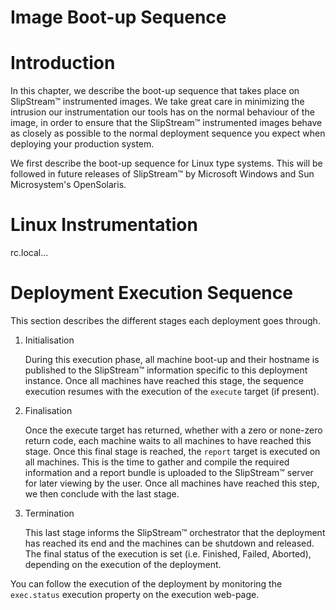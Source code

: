 Image Boot-up Sequence
======================

Introduction
============

In this chapter, we describe the boot-up sequence that takes place on
SlipStream™ instrumented images. We take great care in minimizing the
intrusion our instrumentation our tools has on the normal behaviour of
the image, in order to ensure that the SlipStream™ instrumented images
behave as closely as possible to the normal deployment sequence you
expect when deploying your production system.

We first describe the boot-up sequence for Linux type systems. This will
be followed in future releases of SlipStream™ by Microsoft Windows and
Sun Microsystem's OpenSolaris.

Linux Instrumentation
=====================

rc.local...

Deployment Execution Sequence
=============================

This section describes the different stages each deployment goes
through.

1.  Initialisation

    During this execution phase, all machine boot-up and their hostname
    is published to the SlipStream™ information specific to this
    deployment instance. Once all machines have reached this stage, the
    sequence execution resumes with the execution of the `execute`
    target (if present).

2.  Finalisation

    Once the execute target has returned, whether with a zero or
    none-zero return code, each machine waits to all machines to have
    reached this stage. Once this final stage is reached, the `report`
    target is executed on all machines. This is the time to gather and
    compile the required information and a report bundle is uploaded to
    the SlipStream™ server for later viewing by the user. Once all
    machines have reached this step, we then conclude with the last
    stage.

3.  Termination

    This last stage informs the SlipStream™ orchestrator that the
    deployment has reached its end and the machines can be shutdown and
    released. The final status of the execution is set (i.e. Finished,
    Failed, Aborted), depending on the execution of the deployment.

You can follow the execution of the deployment by monitoring the
`exec.status` execution property on the execution web-page.
